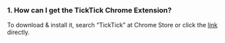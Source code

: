 ### 1. How can I get the TickTick Chrome Extension?
To download & install it, search “TickTick” at Chrome Store or click the [link](https://chrome.google.com/webstore/unsupported/diankknpkndanachmlckaikddgcehkod) directly.
